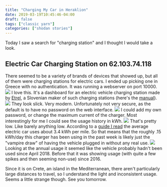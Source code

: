 ```yaml
---
title: "Charging My Car in Heraklion"
date: 2019-03-19T10:45:46-04:00
draft: false
tags: ["classic yarn"]
categories: ["shodan stories"]
---
```


Today I saw a search for "charging station" and I thought I would take a look.

## Electric Car Charging Station on 62.103.74.118
There seemed to be a variety of brands of devices that showed up, but all of them were charging stations for electric cars. I ended up picking one in Greece with no authentication. It was running a webserver on port 10000.
![](/images/100Days/Day74/firstlook.png)
I love this. It's a dashboard for an electric vehicle charging station made by [Etrel](http://etrel.com/), a Slovenian maker of such charging stations (here's the [manual](https://www.zielony-dom.pl/wp-content/uploads/2019/03/Etrel-INCH-User-manual-EN.pdf)).
![](https://www.phytec.eu/fileadmin/user_upload/images/content/2.Projects/ETREL-charging-station.jpg)
They look slick. Very modern. Unfortunately not very secure, as the default is to have no password on the web interface.
![](/images/100Days/Day74/settings.png)
I could add my own password, or change the maximum current of the charger. Most interestingly for me I could see the usage history in kWh.
![](/images/100Days/Day74/recentuse.png)
That's pretty low. Like barely anything low. According to a [guide I read](https://www.greencarreports.com/news/1082737_electric-car-efficiency-forget-mpge-it-should-be-miles-kwh) the average electric car uses about 3.4 kWh per mile. So that means that the roughly .15 kWh/day this charger has been using in the past week is likely just the "vampire draw" of having the vehicle plugged in without any real use.
![](/images/100Days/Day74/2018.png)
Looking at the annual usage it seemed like the vehicle probably hadn't been used since April 2018. Before that it was showing usage (with quite a few spikes and then seeming non-use) since 2016.

Since it is on Crete, an island in the Mediterranean, there aren't particularly large distances to travel, so I understand the light and inconsistent usage. Seems a little strange though. See you tomorrow.
